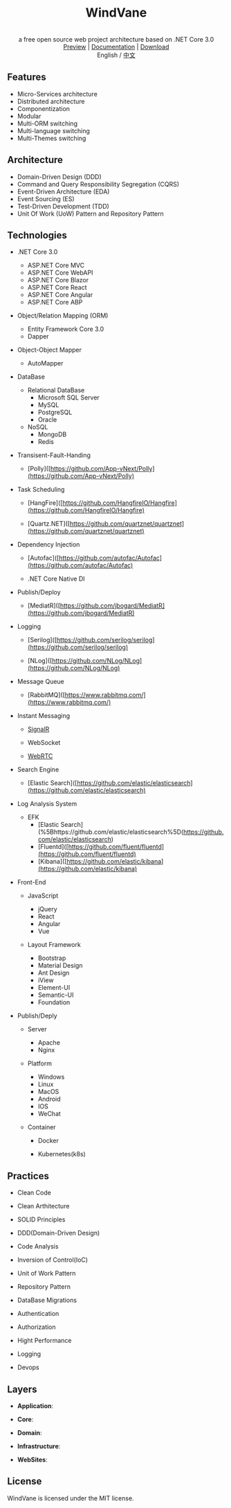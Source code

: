 <h1 align="center">WindVane</h1>
<p align="center" class="has-mb-6">
    <br>
     a free open source web project architecture based on .NET Core 3.0
    <br>
    <a href="javascript:;">Preview</a> |
    <a href="javascript:;">Documentation</a> |
    <a href="https://github.com/PseudoJunZi/WindVane/archive/master.zip">   Download
    </a>
    <br>
    English / <a href="./README-CN.md">中文</a>
</p>

## Features

- Micro-Services architecture
- Distributed architecture
- Componentization
- Modular
- Multi-ORM switching 
- Multi-language switching 
- Multi-Themes switching

## Architecture

- Domain-Driven Design (DDD)
- Command and Query Responsibility Segregation (CQRS)
- Event-Driven Architecture (EDA)
- Event Sourcing (ES)
- Test-Driven Development (TDD)
- Unit Of Work (UoW) Pattern and Repository Pattern

## Technologies

- .NET Core 3.0
  
  - ASP.NET Core MVC
  - ASP.NET Core WebAPI
  - ASP.NET Core Blazor
  - ASP.NET Core React
  - ASP.NET Core Angular
  - ASP.NET Core ABP

- Object/Relation Mapping (ORM)
  
  - Entity Framework Core 3.0
  - Dapper

- Object-Object Mapper
  
  - AutoMapper

- DataBase
  
  - Relational DataBase
    - Microsoft SQL Server
    - MySQL
    - PostgreSQL
    - Oracle
  - NoSQL
    - MongoDB
    - Redis

- Transisent-Fault-Handing
  
  - [Polly]([https://github.com/App-vNext/Polly](https://github.com/App-vNext/Polly)

- Task Scheduling
  
  - [HangFire]([https://github.com/HangfireIO/Hangfire](https://github.com/HangfireIO/Hangfire)
  
  - [Quartz.NET]([https://github.com/quartznet/quartznet](https://github.com/quartznet/quartznet)

- Dependency Injection
  
  - [Autofac]([https://github.com/autofac/Autofac](https://github.com/autofac/Autofac)
  
  - .NET Core Native DI

- Publish/Deploy
  
  - [MediatR]([https://github.com/jbogard/MediatR](https://github.com/jbogard/MediatR)

- Logging
  
  - [Serilog]([https://github.com/serilog/serilog](https://github.com/serilog/serilog)
  
  - [NLog]([https://github.com/NLog/NLog](https://github.com/NLog/NLog)

- Message Queue
  
  - [RabbitMQ]([https://www.rabbitmq.com/](https://www.rabbitmq.com/)

- Instant Messaging
  
  - [SignalR](https://github.com/SignalR/SignalR)
  
  - WebSocket
  
  - [WebRTC](https://webrtc.org/)

- Search Engine
  
  - [Elastic Search]([https://github.com/elastic/elasticsearch](https://github.com/elastic/elasticsearch)

- Log Analysis System
  
  - EFK
    - [Elastic Search](%5Bhttps://github.com/elastic/elasticsearch%5D(https://github.com/elastic/elasticsearch)
    - [Fluentd]([https://github.com/fluent/fluentd](https://github.com/fluent/fluentd)
    - [Kibana]([https://github.com/elastic/kibana](https://github.com/elastic/kibana)

- Front-End
  
  - JavaScript
    
    - jQuery
    - React
    - Angular
    - Vue
  
  - Layout Framework
    
    - Bootstrap
    - Material Design 
    - Ant Design
    - iView
    - Element-UI
    - Semantic-UI
    - Foundation

- Publish/Deply
  
  - Server
    
    - Apache
    - Nginx
  
  - Platform
    
    - Windows
    - Linux
    - MacOS
    - Android 
    - IOS
    - WeChat
  
  - Container
    
    - Docker
    
    - Kubernetes(k8s)

## Practices

- Clean Code

- Clean Arthitecture

- SOLID Principles

- DDD(Domain-Driven Design)

- Code Analysis

- Inversion of Control(IoC)

- Unit of Work Pattern

- Repository Pattern

- DataBase Migrations

- Authentication

- Authorization

- Hight Performance

- Logging

- Devops

## Layers

- **Application**: 

- **Core**:

- **Domain**:

- **Infrastructure**:

- **WebSites**:

## License

WindVane is licensed under the MIT license.
